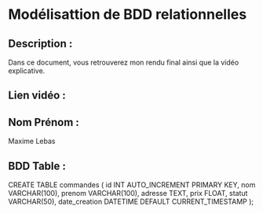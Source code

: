 # Modélisattion de BDD relationnelles

## Description : 

Dans ce document, vous retrouverez mon rendu final ainsi que la vidéo explicative.

## Lien vidéo : 



## Nom Prénom : 

Maxime Lebas

## BDD Table : 

CREATE TABLE commandes (
  id INT AUTO_INCREMENT PRIMARY KEY,
  nom VARCHAR(100),
  prenom VARCHAR(100),
  adresse TEXT,
  prix FLOAT,
  statut VARCHAR(50),
  date_creation DATETIME DEFAULT CURRENT_TIMESTAMP
);